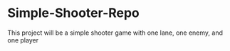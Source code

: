 # Simple-Shooter-Repo

This project will be a simple shooter game with one lane, one enemy, and one player
